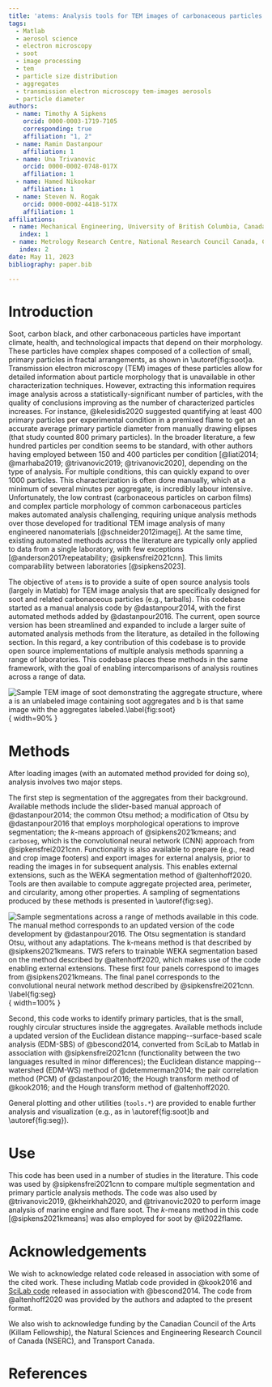 ```yaml
---
title: 'atems: Analysis tools for TEM images of carbonaceous particles'
tags:
  - Matlab
  - aerosol science
  - electron microscopy
  - soot
  - image processing
  - tem
  - particle size distribution
  - aggregates
  - transmission electron microscopy tem-images aerosols 
  - particle diameter
authors:
  - name: Timothy A Sipkens
    orcid: 0000-0003-1719-7105
    corresponding: true
    affiliation: "1, 2"
  - name: Ramin Dastanpour
    affiliation: 1
  - name: Una Trivanovic
    orcid: 0000-0002-0748-017X
    affiliation: 1
  - name: Hamed Nikookar
    affiliation: 1
  - name: Steven N. Rogak
    orcid: 0000-0002-4418-517X
    affiliation: 1
affiliations:
 - name: Mechanical Engineering, University of British Columbia, Canada
   index: 1
 - name: Metrology Research Centre, National Research Council Canada, Canada
   index: 2
date: May 11, 2023
bibliography: paper.bib

---
```



# Introduction

Soot, carbon black, and other carbonaceous particles have important climate, health, and technological impacts that depend on their morphology. These particles have complex shapes composed of a collection of small, primary particles in fractal arrangements, as shown in \autoref{fig:soot}a. Transmission electron microscopy (TEM) images of these particles allow for detailed information about particle morphology that is unavailable in other characterization techniques. However, extracting this information requires image analysis across a statistically-significant number of particles, with the quality of conclusions improving as the number of characterized particles increases. For instance, @kelesidis2020 suggested quantifying at least 400 primary particles per experimental condition in a premixed flame to get an accurate average primary particle diameter from manually drawing elipses (that study counted 800 primary particles). In the broader literature, a few hundred particles per condition seems to be standard, with other authors having employed between 150 and 400 particles per condition [@liati2014; @marhaba2019; @trivanovic2019; @trivanovic2020], depending on the type of analysis. For multiple conditions, this can quickly expand to over 1000 particles. This characterization is often done manually, which at a minimum of several minutes per aggregate, is incredibly labour intensive. Unfortunately, the low contrast (carbonaceous particles on carbon films) and complex particle morphology of common carbonaceous particles makes automated analysis challenging, requiring unique analysis methods over those developed for traditional TEM image analysis of many engineered nanomaterials [@schneider2012imagej]. At the same time, existing automated methods across the literature are typically only applied to data from a single laboratory, with few exceptions [@anderson2017repeatability; @sipkensfrei2021cnn]. This limits comparability between laboratories [@sipkens2023]. 

The objective of `atems` is to provide a suite of open source analysis tools (largely in Matlab) for TEM image analysis that are specifically designed for soot and related carbonaceous particles (e.g., tarballs). This codebase started as a manual analysis code by @dastanpour2014, with the first automated methods added by @dastanpour2016. The current, open source version has been streamlined and expanded to include a larger suite of automated analysis methods from the literature, as detailed in the following section. In this regard, a key contribution of this codebase is to provide open source implementations of multiple analysis methods spanning a range of laboratories. This codebase places these methods in the same framework, with the goal of enabling intercomparisons of analysis routines across a range of data. 

![Sample TEM image of soot demonstrating the aggregate structure, where **a** is an unlabeled image containing soot aggregates and **b** is that same image with the aggregates labeled.\label{fig:soot}](01-sample-image.png){ width=90% }


# Methods

After loading images (with an automated method provided for doing so), analysis involves two major steps. 

The first step is segmentation of the aggregates from their background. Available methods include the slider-based manual approach of @dastanpour2014; the common Otsu method; a modification of Otsu by @dastanpour2016 that employs morphological operations to improve segmentation; the *k*-means approach of @sipkens2021kmeans; and `carboseg`, which is the convolutional neural network (CNN) approach from @sipkensfrei2021cnn. Functionality is also available to prepare (e.g., read and crop image footers) and export images for external analysis, prior to reading the images in for subsequent analysis. This enables external extensions, such as the WEKA segmentation method of @altenhoff2020. Tools are then available to compute aggregate projected area, perimeter, and circularity, among other properties. A sampling of segmentations produced by these methods is presented in \autoref{fig:seg}. 

![Sample segmentations across a range of methods available in this code. The manual method corresponds to an updated version of the code development by @dastanpour2016. The Otsu segmentation is standard Otsu, without any adaptations. The *k*-means method is that described by @sipkens2021kmeans. TWS refers to trainable WEKA segmentation based on the method described by @altenhoff2020, which makes use of the code enabling external extensions. These first four panels correspond to images from @sipkens2021kmeans. The final panel corresponds to the convolutional neural network method described by @sipkensfrei2021cnn. \label{fig:seg}](02-seg-methods.png){ width=100% }

Second, this code works to identify primary particles, that is the small, roughly circular structures inside the aggregates. Available methods include a updated version of the Euclidean distance mapping--surface-based scale analysis (EDM-SBS) of @bescond2014, converted from SciLab to Matlab in association with @sipkensfrei2021cnn (functionality between the two languages resulted in minor differences); the Euclidean distance mapping--watershed (EDM-WS) method of @detemmerman2014; the pair correlation method (PCM) of @dastanpour2016; the Hough transform method of @kook2016; and the Hough transform method of @altenhoff2020. 

General plotting and other utilities (`tools.*`) are provided to enable further analysis and visualization (e.g., as in \autoref{fig:soot}b and \autoref{fig:seg}). 


# Use

This code has been used in a number of studies in the literature. This code was used by @sipkensfrei2021cnn to compare multiple segmentation and primary particle analysis methods. The code was also used by @trivanovic2019, @kheirkhah2020, and @trivanovic2020 to perform image analysis of marine engine and flare soot. The *k*-means method in this code [@sipkens2021kmeans] was also employed for soot by @li2022flame. 


# Acknowledgements

We wish to acknowledge related code released in association with some of the cited work. These including Matlab code provided in @kook2016 and [SciLab code](https://www.coria.fr/en/edm-sbs-automated-analysis-of-tem-images/) released in association with @bescond2014. The code from @altenhoff2020 was provided by the authors and adapted to the present format. 

We also wish to acknowledge funding by the Canadian Council of the Arts (Killam Fellowship), the Natural Sciences and Engineering Research Council of Canada (NSERC), and Transport Canada. 


# References